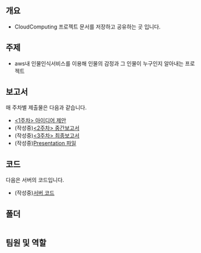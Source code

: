 ## 개요
- CloudComputing 프로젝트 문서를 저장하고 공유하는 곳 입니다.

## 주제
- aws내 인물인식서비스를 이용해 인물의 감정과 그 인물이 누구인지 알아내는 프로젝트

## 보고서
매 주차별 제출물은 다음과 같습니다.</br>
- [<1주차> 아이디어 제안](https://github.com/seoyo1/Cloud-Computing/blob/master/Week1)
- (작성중)[<2주차> 중간보고서]()
- (작성중)[<3주차> 최종보고서]()
- (작성중)[Presentation 파일]()

## 코드
다음은 서버의 코드입니다.
- (작성중)[서버 코드]()

## 폴더
```

```

## 팀원 및 역할
